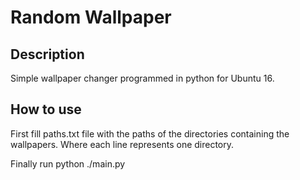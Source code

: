 # Random Wallpaper
## Description
Simple wallpaper changer programmed in python for Ubuntu 16.

## How to use
First fill paths.txt file with the paths of the directories containing the wallpapers. Where each line represents one directory.

Finally run python ./main.py


